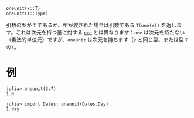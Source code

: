 ```
oneunit(x::T)
oneunit(T::Type)
```

引数の型が `T` であるか、型が渡された場合は引数である `T(one(x))` を返します。これは次元を持つ量に対する [`one`](@ref) とは異なります：`one` は次元を持たない（乗法的単位元）ですが、`oneunit` は次元を持ちます（`x` と同じ型、または型 `T` の）。

# 例

```jldoctest
julia> oneunit(3.7)
1.0

julia> import Dates; oneunit(Dates.Day)
1 day
```
